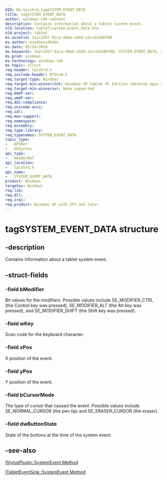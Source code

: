 ```yaml
---
UID: NS:tpcshrd.tagSYSTEM_EVENT_DATA
title: tagSYSTEM_EVENT_DATA
author: windows-sdk-content
description: Contains information about a tablet system event.
old-location: tablet\system_event_data.htm
old-project: tablet
ms.assetid: 3a2c33b7-91ca-48eb-a5b9-a1ccb5106f90
ms.author: windowssdkdev
ms.date: 05/24/2018
ms.keywords: 3a2c33b7-91ca-48eb-a5b9-a1ccb5106f90, SYSTEM_EVENT_DATA, SYSTEM_EVENT_DATA structure [Tablet PC], tablet.system_event_data, tagSYSTEM_EVENT_DATA, tpcshrd/SYSTEM_EVENT_DATA
ms.prod: windows
ms.technology: windows-sdk
ms.topic: struct
req.header: tpcshrd.h
req.include-header: RTSCom.h
req.target-type: Windows
req.target-min-winverclnt: Windows XP Tablet PC Edition [desktop apps only]
req.target-min-winversvr: None supported
req.kmdf-ver: 
req.umdf-ver: 
req.ddi-compliance: 
req.unicode-ansi: 
req.idl: 
req.max-support: 
req.namespace: 
req.assembly: 
req.type-library: 
req.typenames: SYSTEM_EVENT_DATA
topic_type:
-	APIRef
-	kbSyntax
api_type:
-	HeaderDef
api_location:
-	tpcshrd.h
api_name:
-	SYSTEM_EVENT_DATA
product: Windows
targetos: Windows
req.lib: 
req.dll: 
req.irql: 
req.product: Windows XP with SP1 and later
---
```


# tagSYSTEM_EVENT_DATA structure


## -description



Contains information about a tablet system event.




## -struct-fields




### -field bModifier

Bit values for the modifiers. Possible values include SE_MODIFIER_CTRL (the Control key was pressed), SE_MODIFIER_ALT (the Alt key was pressed), and SE_MODIFIER_SHIFT (the Shift key was pressed).


### -field wKey

Scan code for the keyboard character.


### -field xPos

X position of the event.


### -field yPos

Y position of the event.


### -field bCursorMode

The type of cursor that caused the event. Possible values include SE_NORMAL_CURSOR (the pen tip) and SE_ERASER_CURSOR (the eraser).


### -field dwButtonState

State of the buttons at the time of the system event.


## -see-also




<a href="https://msdn.microsoft.com/7cdba29e-0599-45f7-8853-3e8fa29897e8">IStylusPlugin::SystemEvent Method</a>



<a href="https://msdn.microsoft.com/3d9e98f0-b11e-4a65-a544-9e1998a80d5f">ITabletEventSink::SystemEvent Method</a>
 

 

